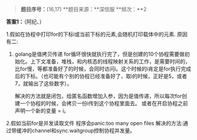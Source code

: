 > **题目序号：**(16,17)
> **题目来源：**深信服
> **频次：**2

**答案1：**（阿纪、）

1.假如在协程中打印for的下标i或当前下标的元素,会随机打印载体中的元素.
    原因有二: 

1. golang是值拷贝传递
   for循环很快就执行完了，但是创建的10个协程需要做初始化。上下文准备，堆栈，和内核态的线程映射关系的工作，是需要时间的，比for慢，等都准备好了的时候，会同时访问i。这个时候的i肯定是for执行完成后的下标。（也可能有个别的协程已经准备好了，取i的时候，正好是5，或者7，就输出了这些数字）。

   解决的方法就是闭包，给匿名函数增加入参，因为是值传递，所以每次for创建一个协程的时候，会拷贝一份i传到这个协程里面去。
   或者在开启协程之前声明一个新的变量 = i。

2.假如当前for是并发读取文件
    程序会panic:too many open files
    解决的方法:通过带缓冲的channel和sync.waitgroup控制协程并发量。